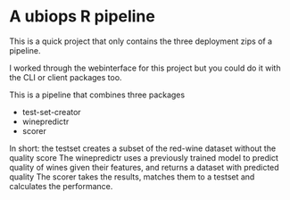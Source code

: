 # A ubiops R pipeline
This is a quick project that only contains the three deployment zips of a pipeline. 

I worked through the webinterface for this project 
but you could do it with the CLI or client packages too. 


This is a pipeline that combines three packages 

* test-set-creator
* winepredictr
* scorer

In short:
the testset creates a subset of the red-wine dataset without the quality score 
The winepredictr uses a previously trained model to predict quality of wines given their features, and returns a dataset with predicted quality 
The scorer takes the results, matches them to a testset and calculates the performance. 